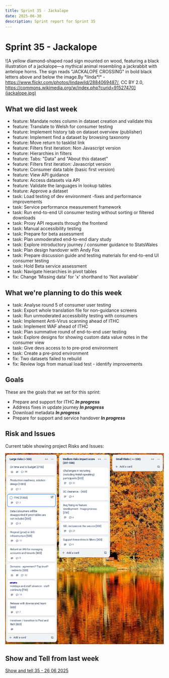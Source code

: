 ```yaml
---
title: Sprint 35 - Jackalope
date: 2025-06-30
description: Sprint report for Sprint 35
---
```


# Sprint 35 - Jackalope

![A yellow diamond-shaped road sign mounted on wood, featuring a black illustration of a jackalope—a mythical animal resembling a jackrabbit with antelope horns. The sign reads "JACKALOPE CROSSING" in bold black letters above and below the image.By °linda°!° - https://www.flickr.com/photos/lindawild/2884069487/, CC BY 2.0, https://commons.wikimedia.org/w/index.php?curid=91527470](jackalope.jpg)

## What we did last week
- feature: Mandate notes column in dataset creation and validate this
- feature: Translate to Welsh for consumer testing
- feature: Implement history tab on dataset overview (publisher)
- feature: Implement find a dataset by browsing taxonomy
- feature: Move return to tasklist link
- feature: Filters first iteration: Non Javascript version
- feature: Hierarchies in filters
- feature: Tabs: "Data" and "About this dataset"
- feature: Filters first iteration: Javascript version
- feature: Consumer data table (basic first version)
- feature: View API guidance
- feature: Access datasets via API
- feature: Validate the languages in lookup tables
- feature: Approve a dataset
- task: Load testing of dev environment -fixes and performance improvements
- task: Service performance measurement framework
- task: Run end-to-end UI consumer testing without sorting or filtered downloads
- task: Proxy API requests through the frontend
- task: Manual accessibility testing
- task: Prepare for beta assessment
- task: Plan unmoderated end-to-end diary study
- task: Explore introductory journey / consumer guidance to StatsWales
- task: Plan design handover with Andy Fox
- task: Prepare discussion guide and testing materials for end-to-end UI consumer testing
- task: Hold Beta service assessment
- task: Navigate hierarchies in pivot tables
- fix: Change 'Missing data' for 'x' shorthand to 'Not available'

## What we're planning to do this week

- task: Analyse round 5 of consumer user testing
- task: Export whole translation file for non-guidance screens
- task: Run unmoderated accessibility testing with consumers
- task: Implement Anti-Virus scanning ahead of ITHC
- task: Implement WAF ahead of ITHC
- task: Plan summative round of end-to-end user testing
- task: Explore designs for showing custom data value notes in the consumer view
- task: Give devs access to to pre-prod environment
- task: Create a pre-prod environment
- fix: Two datasets failed to rebuild
- fix: Review logs from manual load test - identify improvements

## Goals

These are the goals that we set for this sprint:

- Prepare and support for ITHC <span class="badge bg-info">_**In progress**_</span>
- Address fixes in update journey <span class="badge bg-info">_**In progress**_</span>
- Download metadata <span class="badge bg-info">_**In progress**_</span>
- Prepare for support and service handover <span class="badge bg-info">_**In progress**_</span>

## Risk and Issues

Current table showing project Risks and Issues:

![Risks and Issues](risksBoard20250630.png)

## Show and Tell from last week

[Show and tell 35 - 26 06 2025](https://drive.google.com/file/d/1Edl5gme33HEKmBuydPG444L7CU-OaZQz/view?usp=sharing)
